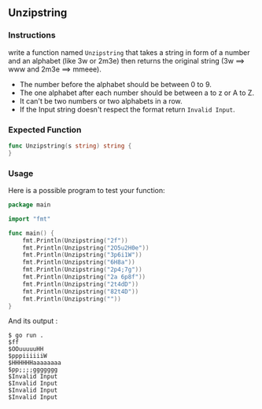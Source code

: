 ## Unzipstring

### Instructions

write a function named `Unzipstring` that takes a string in form of a number and an alphabet (like 3w or 2m3e) then returns the original string (3w ==> www and 2m3e ==> mmeee).

- The number before the alphabet should be between 0 to 9. 
- The one  alphabet after each number should be between a to z or A to Z.
- It can't be two numbers or two alphabets in a row.
- If the Input string doesn't respect the format return `Invalid Input`.

### Expected Function

```go
func Unzipstring(s string) string {
}
```

### Usage

Here is a possible program to test your function:

```go
package main

import "fmt"

func main() {
    fmt.Println(Unzipstring("2f"))
    fmt.Println(Unzipstring("2O5u2H0e"))
    fmt.Println(Unzipstring("3p6i1W"))
    fmt.Println(Unzipstring("6H8a"))
    fmt.Println(Unzipstring("2p4;7g"))
    fmt.Println(Unzipstring("2a 6p8f"))
    fmt.Println(Unzipstring("2t4dD"))
    fmt.Println(Unzipstring("82t4D"))
    fmt.Println(Unzipstring(""))
}
```

And its output :

```console
$ go run .
$ff
$OOuuuuuHH
$pppiiiiiiW
$HHHHHHaaaaaaaa
$pp;;;;ggggggg
$Invalid Input
$Invalid Input
$Invalid Input
$Invalid Input
```
